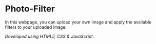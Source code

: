 # Photo-Filter

In this webpage, you can upload your own image and apply the available filters to your uploaded image. 

*Developed using HTML5, CSS & JavaScript.*
